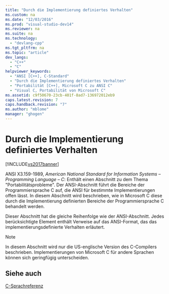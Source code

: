 ```yaml
---
title: "Durch die Implementierung definiertes Verhalten"
ms.custom: na
ms.date: "12/03/2016"
ms.prod: "visual-studio-dev14"
ms.reviewer: na
ms.suite: na
ms.technology: 
  - "devlang-cpp"
ms.tgt_pltfrm: na
ms.topic: "article"
dev_langs: 
  - "C++"
  - "C"
helpviewer_keywords: 
  - "ANSI [C++], C-Standard"
  - "Durch die Implementierung definiertes Verhalten"
  - "Portabilität [C++], Microsoft C zu ANSI C"
  - "Visual C, Portabilität von Microsoft C"
ms.assetid: c9f50670-23cb-401f-8ad7-136972012eb9
caps.latest.revision: 7
caps.handback.revision: "7"
ms.author: "mblome"
manager: "ghogen"
---
```

# Durch die Implementierung definiertes Verhalten
[!INCLUDE[vs2017banner](../assembler/inline/includes/vs2017banner.md)]

ANSI X3.159\-1989, *American National Standard for Information Systems* – *Programming Language* – *C*: Enthält einen Abschnitt zu dem Thema "Portabilitätsprobleme". Der ANSI\-Abschnitt führt die Bereiche der Programmiersprache C auf, die ANSI für bestimmte Implementierungen offen lässt.  In diesem Abschnitt wird beschrieben, wie in Microsoft C diese durch die Implementierung definierten Bereiche der Programmiersprache C behandelt werden.  
  
 Dieser Abschnitt hat die gleiche Reihenfolge wie der ANSI\-Abschnitt.  Jedes berücksichtigte Element enthält Verweise auf das ANSI\-Format, das das implementierungsdefinierte Verhalten erläutert.  
  
> [!NOTE]
>  In diesem Abschnitt wird nur die US\-englische Version des C\-Compilers beschrieben.  Implementierungen von Microsoft C für andere Sprachen können sich geringfügig unterscheiden.  
  
## Siehe auch  
 [C\-Sprachreferenz](../c-language/c-language-reference.md)